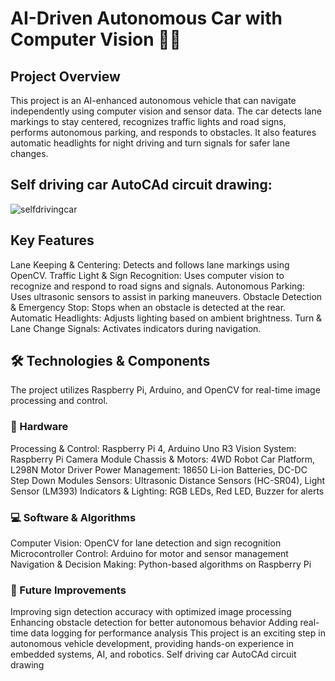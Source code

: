 # AI-Driven Autonomous Car with Computer Vision 🚗🎯
## Project Overview
This project is an AI-enhanced autonomous vehicle that can navigate independently using computer vision and sensor data. The car detects lane markings to stay centered, recognizes traffic lights and road signs, performs autonomous parking, and responds to obstacles. It also features automatic headlights for night driving and turn signals for safer lane changes.

## Self driving car AutoCAd circuit drawing:
![selfdrivingcar](https://github.com/user-attachments/assets/7c95b740-3020-40e4-aefd-a78a2da46137)

## Key Features
Lane Keeping & Centering: Detects and follows lane markings using OpenCV.
Traffic Light & Sign Recognition: Uses computer vision to recognize and respond to road signs and signals.
Autonomous Parking: Uses ultrasonic sensors to assist in parking maneuvers.
Obstacle Detection & Emergency Stop: Stops when an obstacle is detected at the rear.
Automatic Headlights: Adjusts lighting based on ambient brightness.
Turn & Lane Change Signals: Activates indicators during navigation.
## 🛠 Technologies & Components
The project utilizes Raspberry Pi, Arduino, and OpenCV for real-time image processing and control.

### 🔧 Hardware
Processing & Control: Raspberry Pi 4, Arduino Uno R3
Vision System: Raspberry Pi Camera Module
Chassis & Motors: 4WD Robot Car Platform, L298N Motor Driver
Power Management: 18650 Li-ion Batteries, DC-DC Step Down Modules
Sensors: Ultrasonic Distance Sensors (HC-SR04), Light Sensor (LM393)
Indicators & Lighting: RGB LEDs, Red LED, Buzzer for alerts

### 💻 Software & Algorithms
Computer Vision: OpenCV for lane detection and sign recognition
Microcontroller Control: Arduino for motor and sensor management
Navigation & Decision Making: Python-based algorithms on Raspberry Pi

### 🚀 Future Improvements
Improving sign detection accuracy with optimized image processing
Enhancing obstacle detection for better autonomous behavior
Adding real-time data logging for performance analysis
This project is an exciting step in autonomous vehicle development, providing hands-on experience in embedded systems, AI, and robotics.
Self driving car AutoCAd circuit drawing 

